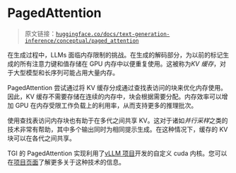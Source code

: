 # PagedAttention

> 原文链接：[`huggingface.co/docs/text-generation-inference/conceptual/paged_attention`](https://huggingface.co/docs/text-generation-inference/conceptual/paged_attention)

在生成过程中，LLMs 面临内存限制的挑战。在生成的解码部分，为以前的标记生成的所有注意力键和值存储在 GPU 内存中以便重复使用。这被称为*KV 缓存*，对于大型模型和长序列可能占用大量内存。

PagedAttention 尝试通过将 KV 缓存分成通过查找表访问的块来优化内存使用。因此，KV 缓存不需要存储在连续的内存中，块会根据需要分配。内存效率可以增加 GPU 在内存受限工作负载上的利用率，从而支持更多的推理批次。

使用查找表访问内存块也有助于在多代之间共享 KV。这对于诸如*并行采样*之类的技术非常有帮助，其中多个输出同时为相同提示生成。在这种情况下，缓存的 KV 块可以在各代之间共享。

TGI 的 PagedAttention 实现利用了[vLLM 项目](https://github.com/vllm-project/vllm)开发的自定义 cuda 内核。您可以在[项目页面](https://vllm.ai/)了解更多关于这种技术的信息。
